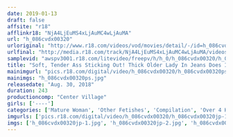 ```yaml
---
date: 2019-01-13
draft: false
affsite: "r18"
afflinkr18: "NjA4LjEuMS4xLjAuMC4wLjAuMA"
url: "h_086cvdx00320"
urloriginal: "http://www.r18.com/videos/vod/movies/detail/-/id=h_086cvdx00320"
urlfinal: "http://media.r18.com/track/NjA4LjEuMS4xLjAuMC4wLjAuMA/videos/vod/movies/detail/-/id=h_086cvdx00320"
samplevid: "awspv3001.r18.com/litevideo/freepv/h/h_0/h_086cvdx00320/h_086cvdx00320_dmb_w.mp4"
title: "Soft, Tender Ass Sticking Out! Thick Older Lady In Jeans Does It With 20 Guys Over 4 Hours"
mainimgurl: "pics.r18.com/digital/video/h_086cvdx00320/h_086cvdx00320ps.jpg"
mainimgs: "h_086cvdx00320ps.jpg"
releasedate: "Aug. 30, 2018"
duration: 243
productioncomp: "Center Village"
girls: ['----']
categories: ['Mature Woman', 'Other Fetishes', 'Compilation', 'Over 4 Hours', 'Hi-Def']
imgurls: ['pics.r18.com/digital/video/h_086cvdx00320/h_086cvdx00320jp-1.jpg', 'pics.r18.com/digital/video/h_086cvdx00320/h_086cvdx00320jp-2.jpg', 'pics.r18.com/digital/video/h_086cvdx00320/h_086cvdx00320jp-3.jpg', 'pics.r18.com/digital/video/h_086cvdx00320/h_086cvdx00320jp-4.jpg', 'pics.r18.com/digital/video/h_086cvdx00320/h_086cvdx00320jp-5.jpg', 'pics.r18.com/digital/video/h_086cvdx00320/h_086cvdx00320jp-6.jpg', 'pics.r18.com/digital/video/h_086cvdx00320/h_086cvdx00320jp-7.jpg', 'pics.r18.com/digital/video/h_086cvdx00320/h_086cvdx00320jp-8.jpg', 'pics.r18.com/digital/video/h_086cvdx00320/h_086cvdx00320jp-9.jpg', 'pics.r18.com/digital/video/h_086cvdx00320/h_086cvdx00320jp-10.jpg', 'pics.r18.com/digital/video/h_086cvdx00320/h_086cvdx00320jp-11.jpg', 'pics.r18.com/digital/video/h_086cvdx00320/h_086cvdx00320jp-12.jpg', 'pics.r18.com/digital/video/h_086cvdx00320/h_086cvdx00320jp-13.jpg', 'pics.r18.com/digital/video/h_086cvdx00320/h_086cvdx00320jp-14.jpg', 'pics.r18.com/digital/video/h_086cvdx00320/h_086cvdx00320jp-15.jpg', 'pics.r18.com/digital/video/h_086cvdx00320/h_086cvdx00320jp-16.jpg', 'pics.r18.com/digital/video/h_086cvdx00320/h_086cvdx00320jp-17.jpg', 'pics.r18.com/digital/video/h_086cvdx00320/h_086cvdx00320jp-18.jpg', 'pics.r18.com/digital/video/h_086cvdx00320/h_086cvdx00320jp-19.jpg', 'pics.r18.com/digital/video/h_086cvdx00320/h_086cvdx00320jp-20.jpg']
imgs: ['h_086cvdx00320jp-1.jpg', 'h_086cvdx00320jp-2.jpg', 'h_086cvdx00320jp-3.jpg', 'h_086cvdx00320jp-4.jpg', 'h_086cvdx00320jp-5.jpg', 'h_086cvdx00320jp-6.jpg', 'h_086cvdx00320jp-7.jpg', 'h_086cvdx00320jp-8.jpg', 'h_086cvdx00320jp-9.jpg', 'h_086cvdx00320jp-10.jpg', 'h_086cvdx00320jp-11.jpg', 'h_086cvdx00320jp-12.jpg', 'h_086cvdx00320jp-13.jpg', 'h_086cvdx00320jp-14.jpg', 'h_086cvdx00320jp-15.jpg', 'h_086cvdx00320jp-16.jpg', 'h_086cvdx00320jp-17.jpg', 'h_086cvdx00320jp-18.jpg', 'h_086cvdx00320jp-19.jpg', 'h_086cvdx00320jp-20.jpg']
---
```

